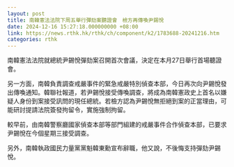 ```yaml
---
layout: post
title: 南韓憲法法院下周五舉行彈劾案聽證會　檢方再傳喚尹錫悅　
date: 2024-12-16 15:27:18.000000000 +08:00
link: https://news.rthk.hk/rthk/ch/component/k2/1783688-20241216.htm
categories: rthk
---
```


南韓憲法法院就總統尹錫悅彈劾案召開首次會議，決定在本月27日舉行首場聽證會。

另一方面，南韓負責調查戒嚴事件的緊急戒嚴特別偵查本部，今日再次向尹錫悅發出傳喚通知。韓聯社報道，若尹錫悅接受傳喚調查，將成為南韓憲政史上首名以嫌疑人身份到案接受訊問的現任總統。若檢方認為尹錫悅無拒絕到案的正當理由，可能研討提請法院簽發拘留令，實施強制拘留。

較早前，由南韓警察廳國家偵查本部等部門組建的戒嚴事件合作偵查本部，已要求尹錫悅在今個星期三接受調查。

另外，南韓執政國民力量黨黨魁韓東勳宣布辭職，他又說，不後悔支持彈劾尹錫悅。
